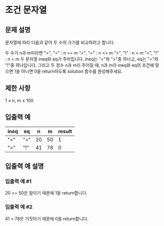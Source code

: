 # 조건 문자열


## 문제 설명
문자열에 따라 다음과 같이 두 수의 크기를 비교하려고 합니다.

두 수가 n과 m이라면
">", "=" : n >= m
"<", "=" : n <= m
">", "!" : n > m
"<", "!" : n < m
두 문자열 ineq와 eq가 주어집니다. ineq는 "<"와 ">"중 하나고, eq는 "="와 "!"중 하나입니다. 그리고 두 정수 n과 m이 주어질 때, n과 m이 ineq와 eq의 조건에 맞으면 1을 아니면 0을 return하도록 solution 함수를 완성해주세요.

## 제한 사항
1 ≤ n, m ≤ 100

## 입출력 예
|ineq|eq|n|m|result|
|---|---|---|---|---|
|"<"|"="|20|50|1|
|">"|"!"|41|78|0|

## 입출력 예 설명

### 입출력 예 #1
20 <= 50은 참이기 때문에 1을 return합니다.

### 입출력 예 #2
41 > 78은 거짓이기 때문에 0을 return합니다.
